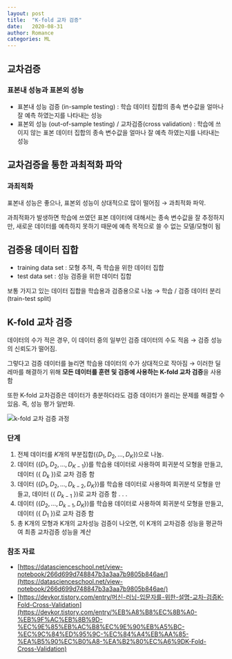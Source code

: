 ```yaml
---
layout: post
title:  "K-fold 교차 검증"
date:   2020-08-31
author: Romance
categories: ML
---
```

## 교차검증

### 표본내 성능과 표본외 성능

- 표본내 성능 검증 (in-sample testing) : 학습 데이터 집합의 종속 변수값을 얼마나 잘 예측 하였는지를 나타내는 성능
- 표본외 성능 (out-of-sample testing) / 교차검증(cross validation) : 학습에 쓰이지 않는 표본 데이터 집합의 종속 변수값을 얼마나 잘 예측 하였는지를 나타내는 성능

## 교차검증을 통한 과최적화 파악

### 과최적화

표본내 성능은 좋으나, 표본외 성능이 상대적으로 많이 떨어짐 → 과최적화 파악.

과최적화가 발생하면 학습에 쓰였던 표본 데이터에 대해서는 종속 변수값을 잘 추정하지만, 새로운 데이터를 예측하지 못하기 때문에 예측 목적으로 쓸 수 없는 모델/모형이 됨

## 검증용 데이터 집합

- training data set : 모형 추적, 즉 학습을 위한 데이터 집합
- test data set : 성능 검증을 위한 데이터 집합

보통 가지고 있는 데이터 집합을 학습용과 검증용으로 나눔 → 학습 / 검증 데이터 분리 (train-test split)

## K-fold 교차 검증

데이터의 수가 적은 경우, 이 데이터 중의 일부인 검증 데이터의 수도 적음 → 검증 성능의 신뢰도가 떨어짐.

그렇다고 검증 데이터를 늘리면 학습용 데이터의 수가 상대적으로 작아짐 → 이러한 딜레마를 해결하기 위해 **모든 데이터를 훈련 및 검증에 사용하는 K-fold 교차 검증**을 사용함 

또한 K-fold 교차검증은 데이터가 충분하더라도 검증 데이터가 쏠리는 문제를 해결할 수 있음. 즉, 성능 평가 일반화.

![k-fold 교차 검증 과정](https://img1.daumcdn.net/thumb/R1280x0/?scode=mtistory2&fname=https%3A%2F%2Fblog.kakaocdn.net%2Fdn%2FbyE2ey%2Fbtqzl5gHtcA%2FPnzjskCiRZIFzyxnY4y5M1%2Fimg.png)

### 단계

1. 전체 데이터를 $K$개의 부분집합({${D_1, D_2, ..., D_K}$})으로 나눔.
2.  데이터 ({${D_1, D_2, ..., D_{K-1}}$})를 학습용 데이터로 사용하여 회귀분석 모형을 만들고, 데이터 ({ $D_{k}$ })로 교차 검증 함
3.  데이터 ({${D_1, D_2, ...,D_{k-2} ,D_K}$})를 학습용 데이터로 사용하여 회귀분석 모형을 만들고, 데이터 ({ $D_{k-1}$ })로 교차 검증 함
.
.
.
4. 데이터 ({${ D_2, ...,D_{k-1} ,D_K}$})를 학습용 데이터로 사용하여 회귀분석 모형을 만들고, 데이터 ({ $D_{1}$ })로 교차 검증 함
5. 총 K개의 모형과 K개의 교차성능 검증이 나오면, 이 K개의 교차검증 성능을 평균하여 최종 교차검증 성능을 계산

### 참조 자료

- [https://datascienceschool.net/view-notebook/266d699d748847b3a3aa7b9805b846ae/](https://datascienceschool.net/view-notebook/266d699d748847b3a3aa7b9805b846ae/)
- [https://devkor.tistory.com/entry/머신-러닝-입문자를-위한-설명-교차-검증K-Fold-Cross-Validation](https://devkor.tistory.com/entry/%EB%A8%B8%EC%8B%A0-%EB%9F%AC%EB%8B%9D-%EC%9E%85%EB%AC%B8%EC%9E%90%EB%A5%BC-%EC%9C%84%ED%95%9C-%EC%84%A4%EB%AA%85-%EA%B5%90%EC%B0%A8-%EA%B2%80%EC%A6%9DK-Fold-Cross-Validation)
